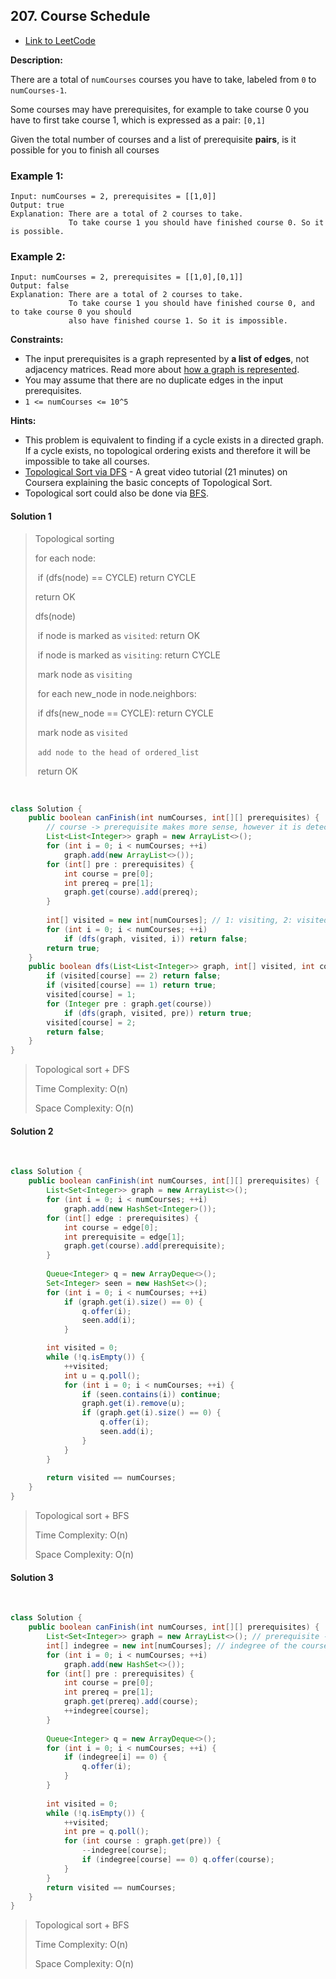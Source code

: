 

## 207. Course Schedule

- [Link to LeetCode](https://leetcode.com/problems/course-schedule/)



**Description:**



There are a total of `numCourses` courses you have to take, labeled from `0` to `numCourses-1`.

Some courses may have prerequisites, for example to take course 0 you have to first take course 1, which is expressed as a pair: `[0,1]`

Given the total number of courses and a list of prerequisite **pairs**, is it possible for you to finish all courses



<!-- tabs:start -->

### **Example 1:**



```
Input: numCourses = 2, prerequisites = [[1,0]]
Output: true
Explanation: There are a total of 2 courses to take. 
             To take course 1 you should have finished course 0. So it is possible.
```



### **Example 2:**



```
Input: numCourses = 2, prerequisites = [[1,0],[0,1]]
Output: false
Explanation: There are a total of 2 courses to take. 
             To take course 1 you should have finished course 0, and to take course 0 you should
             also have finished course 1. So it is impossible.
```



<!-- tabs:end -->



**Constraints:**

- The input prerequisites is a graph represented by **a list of edges**, not adjacency matrices. Read more about [how a graph is represented](https://www.khanacademy.org/computing/computer-science/algorithms/graph-representation/a/representing-graphs).
- You may assume that there are no duplicate edges in the input prerequisites.
- `1 <= numCourses <= 10^5`



**Hints:**

* This problem is equivalent to finding if a cycle exists in a directed graph. If a cycle exists, no topological ordering exists and therefore it will be impossible to take all courses.
* [Topological Sort via DFS](https://class.coursera.org/algo-003/lecture/52) - A great video tutorial (21 minutes) on Coursera explaining the basic concepts of Topological Sort.
* Topological sort could also be done via [BFS](http://en.wikipedia.org/wiki/Topological_sorting#Algorithms).



<!-- tabs:start -->



#### **Solution 1**



> Topological sorting
>
> for each node:
>
> ​	if (dfs(node) == CYCLE) return CYCLE
>
> return OK
>
> 
>
> dfs(node)
>
> ​	if node is marked as `visited`: return OK
>
> ​	if node is marked as `visiting`: return CYCLE
>
> ​	mark node as `visiting`
>
> ​	for each new_node in node.neighbors:
>
> ​		if dfs(new_node == CYCLE): return CYCLE
>
> ​	mark node as `visited`
>
> ​	`add node to the head of ordered_list`
>
> ​	return OK

​		

```java
class Solution {
    public boolean canFinish(int numCourses, int[][] prerequisites) {
        // course -> prerequisite makes more sense, however it is detecting a cycle, so prerequisite -> course will also be correct.
        List<List<Integer>> graph = new ArrayList<>();
        for (int i = 0; i < numCourses; ++i)
            graph.add(new ArrayList<>());
        for (int[] pre : prerequisites) {
            int course = pre[0];
            int prereq = pre[1];
            graph.get(course).add(prereq);
        }
        
        int[] visited = new int[numCourses]; // 1: visiting, 2: visited
        for (int i = 0; i < numCourses; ++i)
            if (dfs(graph, visited, i)) return false;
        return true;
    }
    public boolean dfs(List<List<Integer>> graph, int[] visited, int course ) {
        if (visited[course] == 2) return false;
        if (visited[course] == 1) return true;
        visited[course] = 1;
        for (Integer pre : graph.get(course))
            if (dfs(graph, visited, pre)) return true;
        visited[course] = 2;
        return false;
    }
}
```



> Topological sort + DFS
>
> Time Complexity: O(n)
>
> Space Complexity: O(n)



#### **Solution 2**



​		

```java
class Solution {
    public boolean canFinish(int numCourses, int[][] prerequisites) {
        List<Set<Integer>> graph = new ArrayList<>();
        for (int i = 0; i < numCourses; ++i)
            graph.add(new HashSet<Integer>());
        for (int[] edge : prerequisites) {
            int course = edge[0];
            int prerequisite = edge[1];
            graph.get(course).add(prerequisite);
        }
        
        Queue<Integer> q = new ArrayDeque<>();
        Set<Integer> seen = new HashSet<>();
        for (int i = 0; i < numCourses; ++i)
            if (graph.get(i).size() == 0) {
                q.offer(i);
                seen.add(i);
            }

        int visited = 0; 
        while (!q.isEmpty()) {
            ++visited;
            int u = q.poll();
            for (int i = 0; i < numCourses; ++i) {
                if (seen.contains(i)) continue;
                graph.get(i).remove(u);
                if (graph.get(i).size() == 0) {
                    q.offer(i);
                    seen.add(i);
                }
            }
        }
       
        return visited == numCourses;
    }
}
```



> Topological sort + BFS
>
> Time Complexity: O(n)
>
> Space Complexity: O(n)



#### **Solution 3**



​		

```java
class Solution {
    public boolean canFinish(int numCourses, int[][] prerequisites) {
        List<Set<Integer>> graph = new ArrayList<>(); // prerequisite -> course
        int[] indegree = new int[numCourses]; // indegree of the course
        for (int i = 0; i < numCourses; ++i)
            graph.add(new HashSet<>());
        for (int[] pre : prerequisites) {
            int course = pre[0];
            int prereq = pre[1];
            graph.get(prereq).add(course);
            ++indegree[course];
        }
        
        Queue<Integer> q = new ArrayDeque<>();
        for (int i = 0; i < numCourses; ++i) {
            if (indegree[i] == 0) {
                q.offer(i);
            }
        }
        
        int visited = 0;
        while (!q.isEmpty()) {
            ++visited;
            int pre = q.poll();
            for (int course : graph.get(pre)) {
                --indegree[course];
                if (indegree[course] == 0) q.offer(course);
            }
        }
        return visited == numCourses;
    }
}
```



> Topological sort + BFS
>
> Time Complexity: O(n)
>
> Space Complexity: O(n)





<!-- tabs:end -->









